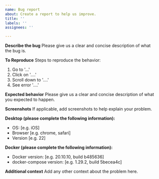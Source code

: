 ```yaml
---
name: Bug report
about: Create a report to help us improve.
title: ''
labels: ''
assignees: ''

---
```


**Describe the bug**
Please give us a clear and concise description of what the bug is.

**To Reproduce**
Steps to reproduce the behavior:
1. Go to '...'
2. Click on '....'
3. Scroll down to '....'
4. See error '....'

**Expected behavior**
Please give us a clear and concise description of what you expected to happen.

**Screenshots**
If applicable, add screenshots to help explain your problem.

**Desktop (please complete the following information):**
 - OS: [e.g. iOS]
 - Browser [e.g. chrome, safari]
 - Version [e.g. 22]

**Docker (please complete the following information):**
 - Docker version: [e.g. 20.10.10, build b485636]
 - docker-compose version: [e.g. 1.29.2, build 5becea4c]

**Additional context**
Add any other context about the problem here.
